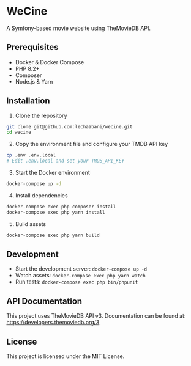 # WeCine

A Symfony-based movie website using TheMovieDB API.

## Prerequisites

- Docker & Docker Compose
- PHP 8.2+
- Composer
- Node.js & Yarn

## Installation

1. Clone the repository
```bash
git clone git@github.com:lechaabani/wecine.git
cd wecine
```

2. Copy the environment file and configure your TMDB API key
```bash
cp .env .env.local
# Edit .env.local and set your TMDB_API_KEY
```

3. Start the Docker environment
```bash
docker-compose up -d
```

4. Install dependencies
```bash
docker-compose exec php composer install
docker-compose exec php yarn install
```

5. Build assets
```bash
docker-compose exec php yarn build
```

## Development

- Start the development server: `docker-compose up -d`
- Watch assets: `docker-compose exec php yarn watch`
- Run tests: `docker-compose exec php bin/phpunit`

## API Documentation

This project uses TheMovieDB API v3. Documentation can be found at:
https://developers.themoviedb.org/3

## License

This project is licensed under the MIT License.